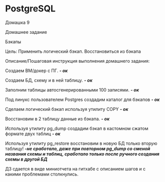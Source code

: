 # PostgreSQL
Домашка 9

Домашнее задание

Бэкапы

Цель: Применить логический бэкап. Восстановиться из бэкапа


Описание/Пошаговая инструкция выполнения домашнего задания:

Создаем ВМ/докер c ПГ. ***- ок***

Создаем БД, схему и в ней таблицу. ***- ок***

Заполним таблицы автосгенерированными 100 записями. ***- ок***

Под линукс пользователем Postgres создадим каталог для бэкапов ***- ок***

Сделаем логический бэкап используя утилиту COPY ***- ок***

Восстановим в 2 таблицу данные из бэкапа. ***- ок***

Используя утилиту pg_dump создадим бэкап в кастомном сжатом формате двух таблиц ***- ок***

Используя утилиту pg_restore восстановим в новую БД только вторую таблицу! ***-не сработало, даже при повторном pg_dump cо сменой названия схемы и таблиц, сработало только после ручного создания схемы в другой БД***

ДЗ сдается в виде миниотчета на гитхабе с описанием шагов и с какими проблемами столкнулись.
